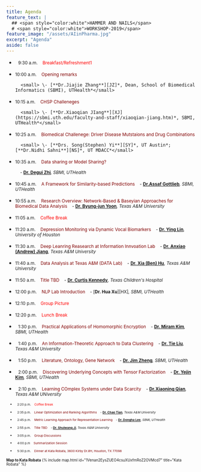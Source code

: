 ```yaml
---
title: Agenda
feature_text: |
  ## <span style="color:white">HAMMER AND NAILS</span> 
  # <span style="color:white">WORKSHOP-2019</span> 
feature_image: "/assets/AIinPharma.jpg"
excerpt: "Agenda"
aside: false
---
```


<!--
|&nbsp; &nbsp; &nbsp; &nbsp; &nbsp; &nbsp; &nbsp; &nbsp; &nbsp; &nbsp; |   |   |
|<small> 9:30 a.m.</small>|<small>Breakfast/Refreshment                                                 </small>|<small>Changes                                                                 </small>|
|<small>10:00 a.m.</small>|<small>Opening remarks                                                       </small>|<small>Dr.Jiajie Zhang, Dean, School of Biomedical Informatics (SBMI), UTHealth</small>|
|<small>10:15 a.m.</small>|<small>CHSP Challeneges                                                      </small>|<small>Dr.Xiaoqian JIang, SBMI, UTHealth                                       </small>|
|<small>10:25 a.m.</small>|<small>Biomedical Challenege: Driver Disease Mutstaions and Drug Combinations</small>|<small>Drs. Song(Stephen) Yi, UT Austin; Nidhi Sahni, UT MDACC                 </small>|
|<small>10:35 a.m.</small>|<small>Data sharing or Model Sharing?                                        </small>|<small>Dr. Degui Zhi, SBMI, UTHealth                                           </small>|
|<small>10:45 a.m.</small>|<small>A Framework for Similarity-based Predictions                          </small>|<small>Dr.Assaf Gottliebm. SBMI, UTHealth                                      </small>|
|<small>10:55 a.m.</small>|<small>Research Overview: Network-Based & Baseyian Approaches for Biomedical Data Analysis</small>|<small>Dr. Byung-jun Yoon, Texas A&M University                   </small>|
|<small>11:05 a.m.</small>|<small>Coffee Break                                                          </small>|<small>New                                                                     </small>|
|<small>11:20 a.m.</small>|<small>Depression Monitoring via Dynamic Vocal Biomarkers                    </small>|<small>Dr. Ying Lin, University of Houston                                     </small>|
|<small>11:30 a.m.</small>|<small>Deep Leanring Reasearch at Information Innvoation Lab                 </small>|<small>Dr. Anxiao (Andrew) Jiang, Texas A&M University                         </small>|
|<small>11:40 a.m.</small>|<small>Data Analysis at Texas A&M (DATA Lab)                                 </small>|<small>Dr. Xia (Ben) Hu, Texas A&M University                                  </small>|
|<small>11:50 a.m.</small>|<small>Title TBD                                                             </small>|<small>Dr. Curtis Kennedy, Texas Children's Hospital                           </small>|
|<small>12:00 p.m.</small>|<small>NLP Lab Introduction                                                  </small>|<small>Dr. Hua Xu, SBMI, UTHealth                                              </small>| 
|<small>12:10 p.m.</small>|<small>Group Picture                                                         </small>|<small>New                                                                     </small>|
|<small>12:20 p.m.</small>|<small>Lunch Break                                                           </small>|<small>New                                                                     </small>|
|<small> 1:30 p.m.</small>|<small>Practical Applications of Homomorphic Encryption                      </small>|<small>Dr. Miram Kim, SBMI, UTHealth                                           </small>|

-->

* &nbsp; <small>9:30 a.m.<span style="color:red">&nbsp; &nbsp; Breakfast/Refreshment1</span></small>
* <small>10:00 a.m.<span style="color:maroon">&nbsp; &nbsp; Opening remarks</span></small> 

  		<small> \- [**Dr.Jiajie Zhang**][JZ]*, Dean, School of Biomedical Informatics (SBMI), UTHealth*</small>
* <small>10:15 a.m.<span style="color:maroon">&nbsp; &nbsp; CHSP Challeneges</span></small>  

  		<small> \- [**Dr.Xiaoqian JIang**][XJ](https://sbmi.uth.edu/faculty-and-staff/xiaoqian-jiang.htm)*, SBMI, UTHealth*</small>
* <small>10:25 a.m.<span style="color:maroon">&nbsp; &nbsp; Biomedical Challenege: Driver Disease Mutstaions and Drug Combinations</span></small> 

  		<small> \- [**Drs. Song(Stephen) Yi**][SY]*, UT Austin*; [**Dr.Nidhi Sahni**][NS]*, UT MDACC*</small>
* <small>10:35 a.m.<span style="color:maroon">&nbsp; &nbsp; Data sharing or Model Sharing?</span></small> 

   <small>&nbsp; &nbsp; - [**Dr. Degui Zhi**][DZ]*, SBMI, UTHealth*</small>
* <small>10:45 a.m.<span style="color:maroon">&nbsp; &nbsp; A Framework for Similarity-based Predictions</span></small><small>&nbsp; &nbsp; - [**Dr.Assaf Gottlieb**][AG]*, SBMI, UTHealth*</small>
* <small>10:55 a.m.<span style="color:maroon">&nbsp; &nbsp; Research Overview: Network-Based & Baseyian Approaches for Biomedical Data Analysis</span></small><small>&nbsp; &nbsp; - [**Dr. Byung-jun Yoon**][BJ]*, Texas A&M University*</small>
* <small>11:05 a.m.<span style="color:red">&nbsp; &nbsp; Coffee Break</span></small>
* <small>11:20 a.m.<span style="color:maroon">&nbsp; &nbsp; Depression Monitoring via Dynamic Vocal Biomarkers</span></small><small>&nbsp; &nbsp; - [**Dr. Ying Lin**][YL]*, University of Houston*</small>
* <small>11:30 a.m.<span style="color:maroon">&nbsp; &nbsp; Deep Leanring Reasearch at Information Innvoation Lab</span></small><small>&nbsp; &nbsp; - [**Dr. Anxiao (Andrew) Jiang**][AJ]*, Texas A&M University*</small>
* <small>11:40 a.m.<span style="color:maroon">&nbsp; &nbsp; Data Analysis at Texas A&M (DATA Lab)</span></small><small>&nbsp; &nbsp; - [**Dr. Xia (Ben) Hu**][XH]*, Texas A&M University*</small>
* <small>11:50 a.m.<span style="color:maroon">&nbsp; &nbsp; Title TBD</span></small><small>&nbsp; &nbsp; - [**Dr. Curtis Kennedy**][CK]*, Texas Children's Hospital*</small>
* <small>12:00 p.m.<span style="color:maroon">&nbsp; &nbsp; NLP Lab Introduction</span></small><small>&nbsp; &nbsp; - [**Dr. Hua Xu**][HX]*, SBMI, UTHealth*</small> 
* <small>12:10 p.m.<span style="color:red">&nbsp; &nbsp; Group Picture</span></small>
* <small>12:20 p.m.<span style="color:red">&nbsp; &nbsp; Lunch Break</span></small>
* &nbsp; <small>1:30 p.m.<span style="color:maroon">&nbsp; &nbsp; Practical Applications of Homomorphic Encryption</span></small><small>&nbsp; &nbsp; - [**Dr. Miram Kim**][MK]*, SBMI, UTHealth*</small>
* &nbsp; <small>1:40 p.m.<span style="color:maroon">&nbsp; &nbsp; An Information-Theoretic Approach to Data Clustering</span>&nbsp; &nbsp; - [**Dr. Tie Liu**][TL]*, Texas A&M University*</small>
* &nbsp; <small>1:50 p.m.<span style="color:maroon">&nbsp; &nbsp; Literature, Ontology, Gene Network</span>&nbsp; &nbsp; - [**Dr. Jim Zheng**][JMZ]*, SBMI, UTHealth*</small>
* &nbsp; <small>2:00 p.m.<span style="color:maroon">&nbsp; &nbsp; Discovering Underlying Concepts with Tensor Factorization</span>&nbsp; &nbsp; - [**Dr. Yejin Kim**][YK]*, SBMI, UTHealth*</small>
* &nbsp; <small>2:10 p.m.<span style="color:maroon">&nbsp; &nbsp; Learning COmplex Systems under Data Scarcity</span>&nbsp; &nbsp; - [**Dr.Xiaoning Qian**][XQ]*, Texas A&M UNiversity*<small>
* &nbsp; <small>2:20 p.m.<span style="color:red">&nbsp; &nbsp; Coffee Break</span></small>
* &nbsp; <small>2:35 p.m.<span style="color:maroon">&nbsp; &nbsp; Linear Optimization and Ranking Algorithms</span>&nbsp; &nbsp; - [**Dr. Chao Tian**][CT]*, Texas A&M University*</small>
* &nbsp; <small>2:45 p.m.<span style="color:maroon">&nbsp; &nbsp; Metric Learning Approach for Representation Learning</span>&nbsp; &nbsp; - [**Dr. Dongha Lee**][DL]*, SBMI, UTHealth*</small>
* &nbsp; <small>2:55 p.m.<span style="color:maroon">&nbsp; &nbsp; Title TBD</span>&nbsp; &nbsp; - [**Dr. Shuiwang Ji**][SJ]*, Texas A&M University*</small>
* &nbsp; <small>3:05 p.m.<span style="color:maroon">&nbsp; &nbsp; Group Discussions</span></small>
* &nbsp; <small>4:00 p.m <span style="color:maroon">&nbsp; &nbsp;Summarization Session</span></small>
* &nbsp; <small>5:30 p.m.<span style="color:maroon">&nbsp; &nbsp; Dinner at Kata Robata, 3600 Kirby Dr.#H, Houston, TX 77098</span></small>

[JZ]:https://sbmi.uth.edu/zhang/
[XJ]:https://sbmi.uth.edu/faculty-and-staff/xiaoqian-jiang.htm
[SY]:https://www.bme.utexas.edu/about-us/faculty-directory/yi
[NS]:https://faculty.mdanderson.org/profiles/nidhi_sahni.html
[DZ]:https://sbmi.uth.edu/faculty-and-staff/degui-zhi.htm
[AG]:https://sbmi.uth.edu/faculty-and-staff/assaf-gottlieb.htm
[BJ]:http://www.ece.tamu.edu/~bjyoon/
[YL]:http://www.ie.uh.edu/faculty/lin
[AJ]:http://faculty.cse.tamu.edu/ajiang/
[XH]:http://faculty.cs.tamu.edu/xiahu/
[CK]:https://www.texaschildrens.org/find-a-doctor/curtis-e-kennedy-md
[HK]:https://sbmi.uth.edu/faculty-and-staff/hua-xu.htm
[MK]:https://sbmi.uth.edu/faculty-and-staff/miran-kim.htm
[TL]:https://engineering.tamu.edu/electrical/profiles/tliu.html
[JMZ]:https://sbmi.uth.edu/faculty-and-staff/jim-zheng.htm
[YK]:https://sbmi.uth.edu/faculty-and-staff/yejin-kim.htm
[XQ]:http://cbgse.tamu.edu/people/xiaoning-qian/
[CT]:https://tiangroup.engr.tamu.edu/
[DL]:https://sbmi.uth.edu/ccb/people/
[SJ]:http://people.tamu.edu/~sji/

**Map to Kata Robata**
{% include map.html id="1Venan2EysZUEO4csuXUxfmRoZ2OVMcd7" title="Kata Robata" %}

